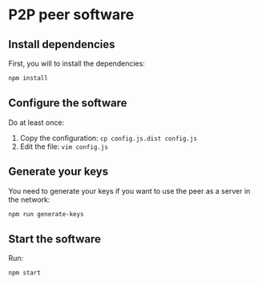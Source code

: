 # P2P peer software

## Install dependencies

First, you will to install the dependencies:

```bash
npm install
```

## Configure the software

Do at least once:

1) Copy the configuration: `cp config.js.dist config.js`
2) Edit the file: `vim config.js`

## Generate your keys

You need to generate your keys if you want to use the peer as a server in the network:

```bash
npm run generate-keys
```

## Start the software

Run:

```bash
npm start
```
